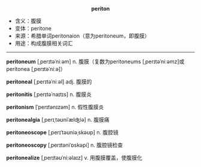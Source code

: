 
**<center>periton</center>**

- <span class="definition">含义：腹膜</span>
- <span class="definition">变体：peritone</span>
- <span class="definition">来源：希腊单词peritonaion（意为peritoneum，即腹膜）</span>
- <span class="definition">用途：构成腹膜相关词汇</span>

---

<span class="vocabulary">**peritoneum**</span> [ˌperɪtəˈniːəm] n. 腹膜（复数为peritoneums [ˌperɪtəˈniːəmz]或peritonea [ˌperɪtəˈniːə]）

<span class="vocabulary">**peritoneal**</span> [ˌperɪtəˈniːəl] adj. 腹膜的

<span class="vocabulary">**peritonitis**</span> [ˌperɪtəˈnaɪtɪs] n. 腹膜炎

<span class="vocabulary">**peritonism**</span> [ˈperɪtənɪzəm] n. 假性腹膜炎

<span class="vocabulary">**peritonealgia**</span> [ˌperɪˌtəʊniˈælʤiə] n. 腹膜痛

<span class="vocabulary">**peritoneoscope**</span> [ˌperɪˈtəʊniəˌskəʊp] n. 腹腔镜

<span class="vocabulary">**peritoneoscopy**</span> [ˌperɪtəniˈɒskəpi] n. 腹腔镜检查

<span class="vocabulary">**peritonealize**</span> [ˌperɪtəʊˈni:əlaɪz] v. 用腹膜覆盖，使腹膜化
